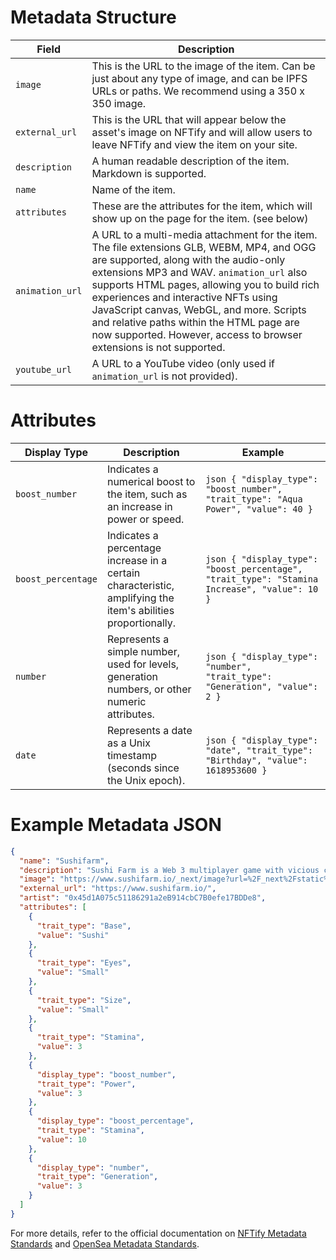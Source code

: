 # Metadata Structure

| Field           | Description                                                                                                                                                                                                                                 |
|-----------------|---------------------------------------------------------------------------------------------------------------------------------------------------------------------------------------------------------------------------------------------|
| `image`         | This is the URL to the image of the item. Can be just about any type of image, and can be IPFS URLs or paths. We recommend using a 350 x 350 image.                                                                                         |
| `external_url`  | This is the URL that will appear below the asset's image on NFTify and will allow users to leave NFTify and view the item on your site.                                                                                                      |
| `description`   | A human readable description of the item. Markdown is supported.                                                                                                                                                                             |
| `name`          | Name of the item.                                                                                                                                                                                                                            |
| `attributes`    | These are the attributes for the item, which will show up on the page for the item. (see below)                                                                                                                                               |
| `animation_url` | A URL to a multi-media attachment for the item. The file extensions GLB, WEBM, MP4, and OGG are supported, along with the audio-only extensions MP3 and WAV. `animation_url` also supports HTML pages, allowing you to build rich experiences and interactive NFTs using JavaScript canvas, WebGL, and more. Scripts and relative paths within the HTML page are now supported. However, access to browser extensions is not supported. |
| `youtube_url`   | A URL to a YouTube video (only used if `animation_url` is not provided).                                                                                                                                                                     |

# Attributes

| Display Type        | Description                                                                                               | Example                                                                                               |
|---------------------|-----------------------------------------------------------------------------------------------------------|-------------------------------------------------------------------------------------------------------|
| `boost_number`      | Indicates a numerical boost to the item, such as an increase in power or speed.                           | ```json { "display_type": "boost_number", "trait_type": "Aqua Power", "value": 40 } ```               |
| `boost_percentage`  | Indicates a percentage increase in a certain characteristic, amplifying the item's abilities proportionally.| ```json { "display_type": "boost_percentage", "trait_type": "Stamina Increase", "value": 10 } ```     |
| `number`            | Represents a simple number, used for levels, generation numbers, or other numeric attributes.             | ```json { "display_type": "number", "trait_type": "Generation", "value": 2 } ```                      |
| `date`              | Represents a date as a Unix timestamp (seconds since the Unix epoch).                                     | ```json { "display_type": "date", "trait_type": "Birthday", "value": 1618953600 } ```                 |

# Example Metadata JSON

```json
{
  "name": "Sushifarm",
  "description": "Sushi Farm is a Web 3 multiplayer game with vicious competition. Survive through multiple attacks and feast your way through victory.",
  "image": "https://www.sushifarm.io/_next/image?url=%2F_next%2Fstatic%2Fmedia%2Fsalmon-roll.b431adb5.png&w=828&q=75",
  "external_url": "https://www.sushifarm.io/",
  "artist": "0x45d1A075c51186291a2eB914cbC7B0efe17BDDe8",
  "attributes": [
    {
      "trait_type": "Base",
      "value": "Sushi"
    },
    {
      "trait_type": "Eyes",
      "value": "Small"
    },
    {
      "trait_type": "Size",
      "value": "Small"
    },
    {
      "trait_type": "Stamina",
      "value": 3
    },
    {
      "display_type": "boost_number",
      "trait_type": "Power",
      "value": 3
    },
    {
      "display_type": "boost_percentage",
      "trait_type": "Stamina",
      "value": 10
    },
    {
      "display_type": "number",
      "trait_type": "Generation",
      "value": 3
    }
  ]
}

```

For more details, refer to the official documentation on [NFTify Metadata Standards](https://support.nftify.network/hc/en-us/articles/4409618795417-Metadata-Standards) and [OpenSea Metadata Standards](https://docs.opensea.io/docs/metadata-standards).
